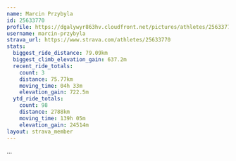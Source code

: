 ```yaml
---
name: Marcin Przybyla
id: 25633770
profile: https://dgalywyr863hv.cloudfront.net/pictures/athletes/25633770/12947173/2/large.jpg
username: marcin-przybyla
strava_url: https://www.strava.com/athletes/25633770
stats:
  biggest_ride_distance: 79.09km
  biggest_climb_elevation_gain: 637.2m
  recent_ride_totals:
    count: 3
    distance: 75.77km
    moving_time: 04h 33m
    elevation_gain: 722.5m
  ytd_ride_totals:
    count: 98
    distance: 2788km
    moving_time: 139h 05m
    elevation_gain: 24514m
layout: strava_member
--- 
```

...
